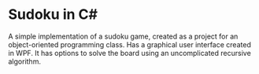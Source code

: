 # Sudoku in C#
 A simple implementation of a sudoku game, created as a project for an object-oriented programming class.
 Has a graphical user interface created in WPF.
 It has options to solve the board using an uncomplicated recursive algorithm.
